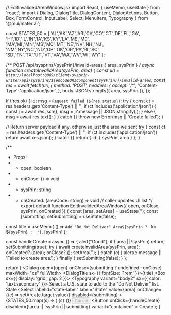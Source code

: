 // EditInvalidedAreaWindow.jsx
import React, { useMemo, useState } from 'react';
import {
  Dialog, DialogTitle, DialogContent, DialogActions,
  Button, Box, FormControl, InputLabel, Select, MenuItem, Typography
} from '@mui/material';

const STATES_50 = [
  'AL','AK','AZ','AR','CA','CO','CT','DE','FL','GA',
  'HI','ID','IL','IN','IA','KS','KY','LA','ME','MD',
  'MA','MI','MN','MS','MO','MT','NE','NV','NH','NJ',
  'NM','NY','NC','ND','OH','OK','OR','PA','RI','SC',
  'SD','TN','TX','UT','VT','VA','WA','WV','WI','WY'
];

/** POST /api/sysprins/{sysPrin}/invalid-areas  { area, sysPrin } */
async function createInvalidArea(sysPrin, area) {
  const url = `http://localhost:8089/client-sysprin-writer/api/sysprins/${encodeURIComponent(sysPrin)}/invalid-areas`;
  const res = await fetch(url, {
    method: 'POST',
    headers: {
      accept: '*/*',
      'Content-Type': 'application/json',
    },
    body: JSON.stringify({ area, sysPrin }),
  });

  if (!res.ok) {
    let msg = `Request failed (${res.status})`;
    try {
      const ct = res.headers.get('Content-Type') || '';
      if (ct.includes('application/json')) {
        const j = await res.json();
        msg = j?.message || JSON.stringify(j);
      } else {
        msg = await res.text();
      }
    } catch {}
    throw new Error(msg || 'Create failed');
  }

  // Return server payload if any, otherwise just the area we sent
  try {
    const ct = res.headers.get('Content-Type') || '';
    if (ct.includes('application/json')) return await res.json();
  } catch {}
  return { id: { sysPrin, area } };
}

/**
 * Props:
 * - open: boolean
 * - onClose: () => void
 * - sysPrin: string
 * - onCreated: (areaCode: string) => void   // caller updates UI list
 */
export default function EditInvalidedAreaWindow({ open, onClose, sysPrin, onCreated }) {
  const [area, setArea] = useState('');
  const [submitting, setSubmitting] = useState(false);

  const title = useMemo(
    () => `Add "Do Not Deliver" Area${sysPrin ? ` for ${sysPrin}` : ''}`,
    [sysPrin]
  );

  const handleCreate = async () => {
    alert("Good");
    if (!area || !sysPrin) return;
    setSubmitting(true);
    try {
      await createInvalidArea(sysPrin, area);
      onCreated?.(area);
      onClose?.();
      setArea('');
    } catch (e) {
      alert(e.message || 'Failed to create area.');
    } finally {
      setSubmitting(false);
    }
  };

  return (
    <Dialog open={open} onClose={submitting ? undefined : onClose} maxWidth="xs" fullWidth>
      <DialogTitle sx={{ fontSize: '1rem' }}>{title}</DialogTitle>
      <DialogContent dividers>
        <Box sx={{ display: 'grid', gap: 2 }}>
          <Typography variant="body2" sx={{ color: 'text.secondary' }}>
            Select a U.S. state to add to the "Do Not Deliver" list.
          </Typography>
          <FormControl fullWidth size="small">
            <InputLabel id="state-label">State</InputLabel>
            <Select
              labelId="state-label"
              label="State"
              value={area}
              onChange={(e) => setArea(e.target.value)}
              disabled={submitting}
            >
              {STATES_50.map((s) => (
                <MenuItem key={s} value={s}>{s}</MenuItem>
              ))}
            </Select>
          </FormControl>
        </Box>
      </DialogContent>
      <DialogActions>
        <Button onClick={onClose} disabled={submitting}>Cancel</Button>
        <Button
          onClick={handleCreate}
          disabled={!area || !sysPrin || submitting}
          variant="contained"
        >
          Create
        </Button>
      </DialogActions>
    </Dialog>
  );
}
